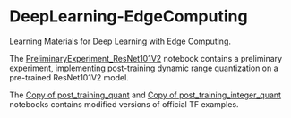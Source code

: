 # DeepLearning-EdgeComputing
Learning Materials for Deep Learning with Edge Computing.

The [PreliminaryExperiment_ResNet101V2](https://github.com/AhmedFarrukh/DeepLearning-EdgeComputing/blob/main/PreliminaryExperiment_ResNet101V2.ipynb) notebook contains a preliminary experiment, implementing post-training dynamic range quantization on a pre-trained ResNet101V2 model.

The [Copy of post_training_quant](https://github.com/AhmedFarrukh/DeepLearning-EdgeComputing/blob/main/Copy_of_post_training_quant.ipynb) and [Copy of post_training_integer_quant](https://github.com/AhmedFarrukh/DeepLearning-EdgeComputing/blob/main/Copy_of_post_training_integer_quant.ipynb) notebooks contains modified versions of official TF examples. 
